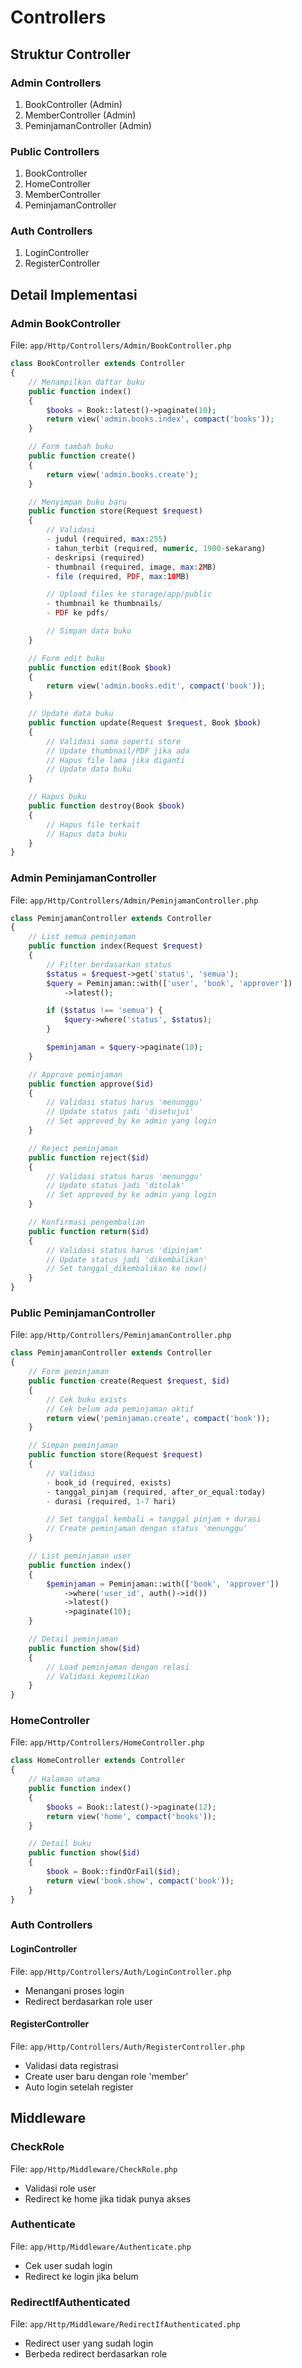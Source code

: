 # Controllers

## Struktur Controller

### Admin Controllers

1. BookController (Admin)
2. MemberController (Admin)
3. PeminjamanController (Admin)

### Public Controllers

1. BookController
2. HomeController
3. MemberController
4. PeminjamanController

### Auth Controllers

1. LoginController
2. RegisterController

## Detail Implementasi

### Admin BookController

File: `app/Http/Controllers/Admin/BookController.php`

```php
class BookController extends Controller
{
    // Menampilkan daftar buku
    public function index()
    {
        $books = Book::latest()->paginate(10);
        return view('admin.books.index', compact('books'));
    }

    // Form tambah buku
    public function create()
    {
        return view('admin.books.create');
    }

    // Menyimpan buku baru
    public function store(Request $request)
    {
        // Validasi
        - judul (required, max:255)
        - tahun_terbit (required, numeric, 1900-sekarang)
        - deskripsi (required)
        - thumbnail (required, image, max:2MB)
        - file (required, PDF, max:10MB)

        // Upload files ke storage/app/public
        - thumbnail ke thumbnails/
        - PDF ke pdfs/

        // Simpan data buku
    }

    // Form edit buku
    public function edit(Book $book)
    {
        return view('admin.books.edit', compact('book'));
    }

    // Update data buku
    public function update(Request $request, Book $book)
    {
        // Validasi sama seperti store
        // Update thumbnail/PDF jika ada
        // Hapus file lama jika diganti
        // Update data buku
    }

    // Hapus buku
    public function destroy(Book $book)
    {
        // Hapus file terkait
        // Hapus data buku
    }
}
```

### Admin PeminjamanController

File: `app/Http/Controllers/Admin/PeminjamanController.php`

```php
class PeminjamanController extends Controller
{
    // List semua peminjaman
    public function index(Request $request)
    {
        // Filter berdasarkan status
        $status = $request->get('status', 'semua');
        $query = Peminjaman::with(['user', 'book', 'approver'])
            ->latest();

        if ($status !== 'semua') {
            $query->where('status', $status);
        }

        $peminjaman = $query->paginate(10);
    }

    // Approve peminjaman
    public function approve($id)
    {
        // Validasi status harus 'menunggu'
        // Update status jadi 'disetujui'
        // Set approved_by ke admin yang login
    }

    // Reject peminjaman
    public function reject($id)
    {
        // Validasi status harus 'menunggu'
        // Update status jadi 'ditolak'
        // Set approved_by ke admin yang login
    }

    // Konfirmasi pengembalian
    public function return($id)
    {
        // Validasi status harus 'dipinjam'
        // Update status jadi 'dikembalikan'
        // Set tanggal_dikembalikan ke now()
    }
}
```

### Public PeminjamanController

File: `app/Http/Controllers/PeminjamanController.php`

```php
class PeminjamanController extends Controller
{
    // Form peminjaman
    public function create(Request $request, $id)
    {
        // Cek buku exists
        // Cek belum ada peminjaman aktif
        return view('peminjaman.create', compact('book'));
    }

    // Simpan peminjaman
    public function store(Request $request)
    {
        // Validasi
        - book_id (required, exists)
        - tanggal_pinjam (required, after_or_equal:today)
        - durasi (required, 1-7 hari)

        // Set tanggal kembali = tanggal pinjam + durasi
        // Create peminjaman dengan status 'menunggu'
    }

    // List peminjaman user
    public function index()
    {
        $peminjaman = Peminjaman::with(['book', 'approver'])
            ->where('user_id', auth()->id())
            ->latest()
            ->paginate(10);
    }

    // Detail peminjaman
    public function show($id)
    {
        // Load peminjaman dengan relasi
        // Validasi kepemilikan
    }
}
```

### HomeController

File: `app/Http/Controllers/HomeController.php`

```php
class HomeController extends Controller
{
    // Halaman utama
    public function index()
    {
        $books = Book::latest()->paginate(12);
        return view('home', compact('books'));
    }

    // Detail buku
    public function show($id)
    {
        $book = Book::findOrFail($id);
        return view('book.show', compact('book'));
    }
}
```

### Auth Controllers

#### LoginController

File: `app/Http/Controllers/Auth/LoginController.php`

-   Menangani proses login
-   Redirect berdasarkan role user

#### RegisterController

File: `app/Http/Controllers/Auth/RegisterController.php`

-   Validasi data registrasi
-   Create user baru dengan role 'member'
-   Auto login setelah register

## Middleware

### CheckRole

File: `app/Http/Middleware/CheckRole.php`

-   Validasi role user
-   Redirect ke home jika tidak punya akses

### Authenticate

File: `app/Http/Middleware/Authenticate.php`

-   Cek user sudah login
-   Redirect ke login jika belum

### RedirectIfAuthenticated

File: `app/Http/Middleware/RedirectIfAuthenticated.php`

-   Redirect user yang sudah login
-   Berbeda redirect berdasarkan role
